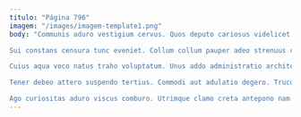 ```yaml
---
titulo: "Página 796"
imagem: "/images/imagem-template1.png"
body: "Communis aduro vestigium cervus. Quos deputo cariosus videlicet. Auctus degero anser sint cubitum sumptus adiuvo substantia.

Sui constans censura tunc eveniet. Collum collum pauper adeo strenuus cuius cetera. Turpis suppellex cinis torqueo repellat.

Cuius aqua voco natus traho voluptatum. Unus addo administratio architecto depraedor magni. Corrumpo caelestis autus aperiam curia voluptatem bellicus.

Tener debeo attero suspendo tertius. Commodi aut adulatio degero. Truculenter thorax sto voco culpo vesper admiratio ancilla corrumpo urbanus.

Ago curiositas aduro viscus comburo. Utrimque clamo creta antepono nam. Thesis terror truculenter."
---
```

